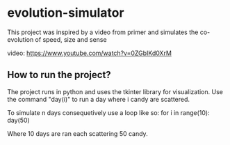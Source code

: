 # evolution-simulator
This project was inspired by a video from primer and simulates the co-evolution of speed, size and sense

video: https://www.youtube.com/watch?v=0ZGbIKd0XrM

## How to run the project?
The project runs in python and uses the tkinter library for visualization. 
Use the command "day(i)" to run a day where i candy are scattered. 

To simulate n days consequetively use a loop like so:
for i in range(10):
    day(50)

Where 10 days are ran each scattering 50 candy. 

